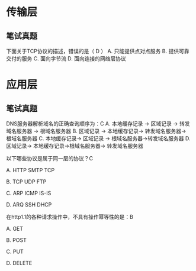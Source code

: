 # 传输层

## 笔试真题
下面关于TCP协议的描述，错误的是（   D   ）
A. 只能提供点对点服务
B. 提供可靠交付的服务
C. 面向字节流
D. 面向连接的网络层协议

# 应用层
## 笔试真题
DNS服务器解析域名的正确查询顺序为：C
A. 本地缓存记录 &rarr; 区域记录 &rarr; 转发域名服务器 &rarr; 根域名服务器
B. 区域记录 &rarr; 本地缓存记录&rarr; 转发域名服务器&rarr; 根域名服务器
C. 本地缓存记录&rarr; 区域记录 &rarr; 根域名服务器&rarr;转发域名服务器
D. 区域记录&rarr; 本地缓存记录&rarr;根域名服务器&rarr; 转发域名服务器



以下哪些协议是属于同一层的协议？C

A. HTTP SMTP TCP

B. TCP UDP FTP

C. ARP ICMP IS-IS

D. ARQ SSH DHCP



在http1.1的各种请求操作中，不具有操作幂等性的是：B

A. GET

B. POST

C. PUT

D. DELETE



